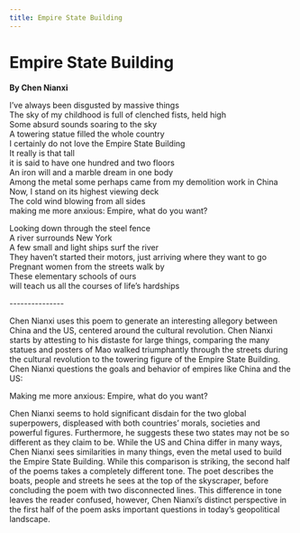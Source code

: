 ```yaml
---
title: Empire State Building
---
```

# Empire State Building
**By Chen Nianxi**

I’ve always been disgusted by massive things<br />
The sky of my childhood is full of clenched fists, held high<br />
Some absurd sounds soaring to the sky<br />
A towering statue filled the whole country<br />
I certainly do not love the Empire State Building<br />
It really is that tall<br />
it is said to have one hundred and two floors<br />
An iron will and a marble dream in one body<br />
Among the metal some perhaps came from my demolition work in China<br />
Now, I stand on its highest viewing deck<br />
The cold wind blowing from all sides<br />
making me more anxious: Empire, what do you want?<br />

Looking down through the steel fence<br />
A river surrounds New York<br />
A few small and light ships surf the river<br />
They haven’t started their motors, just arriving where they want to go<br />
Pregnant women from the streets walk by<br />
These elementary schools of ours<br />
will teach us all the courses of life’s hardships<br />

---------------<br />

Chen Nianxi uses this poem to generate an interesting allegory between China and the US, centered around the cultural revolution. Chen Nianxi starts by attesting to his distaste for large things, comparing the many statues and posters of Mao walked triumphantly through the streets during the cultural revolution to the towering figure of the Empire State Building. Chen Nianxi questions the goals and behavior of empires like China and the US:

Making me more anxious: Empire, what do you want?<br />

Chen Nianxi seems to hold significant disdain for the two global superpowers, displeased with both countries’ morals, societies and powerful figures. Furthermore, he suggests these two states may not be so different as they claim to be. While the US and China differ in many ways, Chen Nianxi sees similarities in many things, even the metal used to build the Empire State Building. While this comparison is striking, the second half of the poems takes a completely different tone. The poet describes the boats, people and streets he sees at the top of the skyscraper, before concluding the poem with two disconnected lines. This difference in tone leaves the reader confused, however, Chen Nianxi’s distinct perspective in the first half of the poem asks important questions in today’s geopolitical landscape.
